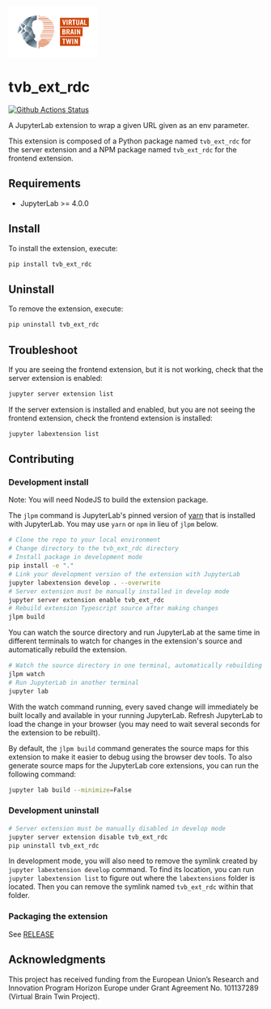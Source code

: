 <p>
    <img src="style/VirtualBrainTwin_Logo.svg" alt="VBT logo" title="VBT" height="100" />
</p>

# tvb_ext_rdc

[![Github Actions Status](https://github.com/the-virtual-brain/tvb-ext-rdc/workflows/Build/badge.svg)](https://github.com/the-virtual-brain/tvb-ext-rdc/actions/workflows/build.yml)

A JupyterLab extension to wrap a given URL given as an env parameter.

This extension is composed of a Python package named `tvb_ext_rdc`
for the server extension and a NPM package named `tvb_ext_rdc`
for the frontend extension.

## Requirements

- JupyterLab >= 4.0.0

## Install

To install the extension, execute:

```bash
pip install tvb_ext_rdc
```

## Uninstall

To remove the extension, execute:

```bash
pip uninstall tvb_ext_rdc
```

## Troubleshoot

If you are seeing the frontend extension, but it is not working, check
that the server extension is enabled:

```bash
jupyter server extension list
```

If the server extension is installed and enabled, but you are not seeing
the frontend extension, check the frontend extension is installed:

```bash
jupyter labextension list
```

## Contributing

### Development install

Note: You will need NodeJS to build the extension package.

The `jlpm` command is JupyterLab's pinned version of
[yarn](https://yarnpkg.com/) that is installed with JupyterLab. You may use
`yarn` or `npm` in lieu of `jlpm` below.

```bash
# Clone the repo to your local environment
# Change directory to the tvb_ext_rdc directory
# Install package in development mode
pip install -e "."
# Link your development version of the extension with JupyterLab
jupyter labextension develop . --overwrite
# Server extension must be manually installed in develop mode
jupyter server extension enable tvb_ext_rdc
# Rebuild extension Typescript source after making changes
jlpm build
```

You can watch the source directory and run JupyterLab at the same time in different terminals to watch for changes in the extension's source and automatically rebuild the extension.

```bash
# Watch the source directory in one terminal, automatically rebuilding when needed
jlpm watch
# Run JupyterLab in another terminal
jupyter lab
```

With the watch command running, every saved change will immediately be built locally and available in your running JupyterLab. Refresh JupyterLab to load the change in your browser (you may need to wait several seconds for the extension to be rebuilt).

By default, the `jlpm build` command generates the source maps for this extension to make it easier to debug using the browser dev tools. To also generate source maps for the JupyterLab core extensions, you can run the following command:

```bash
jupyter lab build --minimize=False
```

### Development uninstall

```bash
# Server extension must be manually disabled in develop mode
jupyter server extension disable tvb_ext_rdc
pip uninstall tvb_ext_rdc
```

In development mode, you will also need to remove the symlink created by `jupyter labextension develop`
command. To find its location, you can run `jupyter labextension list` to figure out where the `labextensions`
folder is located. Then you can remove the symlink named `tvb_ext_rdc` within that folder.

### Packaging the extension

See [RELEASE](RELEASE.md)

##  Acknowledgments

This project has received funding from the European Union’s Research and Innovation Program Horizon Europe under Grant Agreement No. 101137289 (Virtual Brain Twin Project).